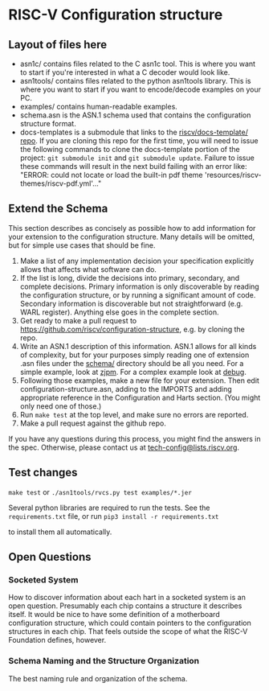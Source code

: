 # RISC-V Configuration structure

## Layout of files here
- asn1c/ contains files related to the C asn1c tool. This is where you want to
  start if you're interested in what a C decoder would look like.
- asn1tools/ contains files related to the python asn1tools library. This is
  where you want to start if you want to encode/decode examples on your PC.
- examples/ contains human-readable examples.
- schema.asn is the ASN.1 schema used that contains the configuration structure
  format.
- docs-templates is a submodule that links to the [riscv/docs-template/ repo](https://github.com/riscv/docs-templates/).
  If you are cloning this repo for the first time, you will need to issue the following commands
  to clone the docs-template portion of the project: `git submodule init` and `git submodule update`.
  Failure to issue these commands will result in the next build failing with an error like:
  "ERROR: could not locate or load the built-in pdf theme 'resources/riscv-themes/riscv-pdf.yml'..."

## Extend the Schema

This section describes as concisely as possible how to add information for your
extension to the configuration structure. Many details will be omitted, but for
simple use cases that should be fine.

1. Make a list of any implementation decision your specification explicitly
allows that affects what software can do.
2. If the list is long, divide the decisions into primary, secondary, and
complete decisions. Primary information is only discoverable by reading the
configuration structure, or by running a significant amount of code. Secondary
information is discoverable but not straightforward (e.g. WARL register).
Anything else goes in the complete section.
3. Get ready to make a pull request to
https://github.com/riscv/configuration-structure, e.g. by cloning the repo.
4. Write an ASN.1 description of this information. ASN.1 allows for all kinds of
complexity, but for your purposes simply reading one of extension .asn files
under the [schema/](https://github.com/riscv/configuration-structure/tree/master/schema) directory should be all you need. For a simple example, look
at [zjpm](https://github.com/riscv/configuration-structure/blob/master/schema/zjpm-extension.asn). For a complex example look at [debug](https://github.com/riscv/configuration-structure/blob/master/schema/debug-extension.asn).
5. Following those examples, make a new file for your extension. Then edit
configuration-structure.asn, adding to the IMPORTS and adding appropriate
reference in the Configuration and Harts section. (You might only need one of
those.)
6. Run `make test` at the top level, and make sure no errors are reported.
7. Make a pull request against the github repo.

If you have any questions during this process, you might find the answers
in the spec. Otherwise, please contact us at
tech-config@lists.riscv.org.

## Test changes

`make test` or `./asn1tools/rvcs.py test examples/*.jer`

Several python libraries are required to run the tests.
See the `requirements.txt` file, or run `pip3 install -r requirements.txt`

to install them all automatically.

## Open Questions

### Socketed System

How to discover information about each hart in a socketed system is an open
question. Presumably each chip contains a structure it describes itself. It
would be nice to have some definition of a motherboard configuration structure,
which could contain pointers to the configuration structures in each chip.  That
feels outside the scope of what the RISC-V Foundation defines, however.

### Schema Naming and the Structure Organization

The best naming rule and organization of the schema.
